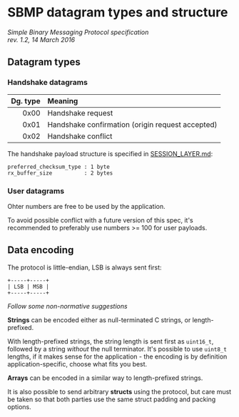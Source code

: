 # SBMP datagram types and structure

<i>
Simple Binary Messaging Protocol specification <br>
rev. 1.2, 14 March 2016
</i>

## Datagram types

### Handshake datagrams

| Dg. type | Meaning
| -------: | :------
| 0x00     | Handshake request
| 0x01     | Handshake confirmation (origin request accepted)
| 0x02     | Handshake conflict

The handshake payload structure is specified in [SESSION_LAYER.md](SESSION_LAYER.md):

```none
preferred_checksum_type : 1 byte
rx_buffer_size          : 2 bytes
```

### User datagrams

Ohter numbers are free to be used by the application.

To avoid possible conflict with a future version of this spec, it's recommended to preferably
use numbers >= 100 for user payloads.


## Data encoding

The protocol is little-endian, LSB is always sent first:

```none
+-----+-----+
| LSB | MSB |
+-----+-----+
```

*Follow some non-normative suggestions*

**Strings** can be encoded either as null-terminated C strings, or length-prefixed.

With length-prefixed strings, the string length is sent first as `uint16_t`, followed by a string
*without* the null terminator. It's possible to use `uint8_t` lengths, if it makes sense for the
application - the encoding is by definition application-specific, choose what fits you best.

**Arrays** can be encoded in a similar way to length-prefixed strings.

It is also possible to send arbitrary **structs** using the protocol, but care must be taken so that
both parties use the same struct padding and packing options.
